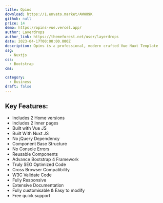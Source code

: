 ```yaml
---
title: Opins
download: https://1.envato.market/AWWO9K
github: null
price: 14
demo: https://opins-vue.vercel.app/
author: Layerdrops
author_link: https://themeforest.net/user/layerdrops
date: 2023-04-17T00:00:00.000Z
description: Opins is a professional, modern crafted Vue Nuxt Template. Which is perfect for app landing, SEO, agency, marketing, start-up,and related any business showcase website, landing page or one page.
ssg:
  - Nuxtjs
css:
  - Bootstrap
cms:

category:
  - Business
draft: false
---
```


## Key Features:

- Includes 2 Home versions
- Includes 2 Inner pages
- Built with Vue JS
- Built With Nuxt JS
- No jQuery Dependency
- Component Base Structure
- No Console Errors
- Reusable Components
- Advance Bootstrap 4 Framework
- Truly SEO Optimized Code
- Cross Browser Compatibility
- W3C Validate Code
- Fully Responsive
- Extensive Documentation
- Fully customisable & Easy to modify
- Free quick support
